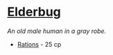 # [Elderbug](https://hollowknight.wiki/w/Elderbug)

*An old male human in a gray robe.*

* [Rations](https://5e.tools/items.html#rations_xphb) - 25 cp
